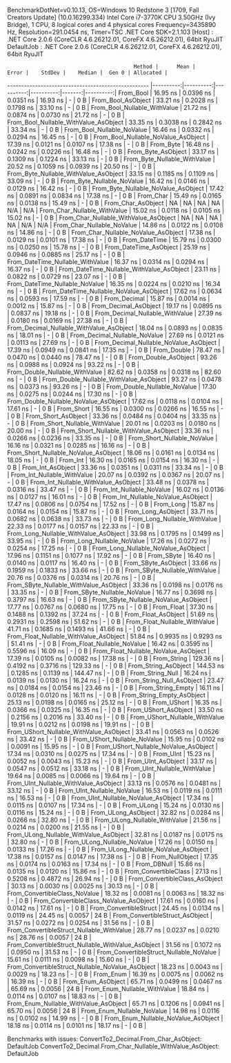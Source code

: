 
BenchmarkDotNet=v0.10.13, OS=Windows 10 Redstone 3 [1709, Fall Creators Update] (10.0.16299.334)
Intel Core i7-3770K CPU 3.50GHz (Ivy Bridge), 1 CPU, 8 logical cores and 4 physical cores
Frequency=3435890 Hz, Resolution=291.0454 ns, Timer=TSC
.NET Core SDK=2.1.103
  [Host]     : .NET Core 2.0.6 (CoreCLR 4.6.26212.01, CoreFX 4.6.26212.01), 64bit RyuJIT
  DefaultJob : .NET Core 2.0.6 (CoreCLR 4.6.26212.01, CoreFX 4.6.26212.01), 64bit RyuJIT


                                             Method |      Mean |     Error |    StdDev |    Median |  Gen 0 | Allocated |
--------------------------------------------------- |----------:|----------:|----------:|----------:|-------:|----------:|
                                          From_Bool |  16.95 ns | 0.0396 ns | 0.0351 ns |  16.93 ns |      - |       0 B |
                                 From_Bool_AsObject |  33.21 ns | 0.2028 ns | 0.1798 ns |  33.10 ns |      - |       0 B |
                       From_Bool_Nullable_WithValue |  21.72 ns | 0.0874 ns | 0.0730 ns |  21.72 ns |      - |       0 B |
              From_Bool_Nullable_WithValue_AsObject |  33.35 ns | 0.3038 ns | 0.2842 ns |  33.34 ns |      - |       0 B |
                         From_Bool_Nullable_NoValue |  16.46 ns | 0.0332 ns | 0.0294 ns |  16.45 ns |      - |       0 B |
                From_Bool_Nullable_NoValue_AsObject |  17.39 ns | 0.0121 ns | 0.0107 ns |  17.38 ns |      - |       0 B |
                                          From_Byte |  16.48 ns | 0.0242 ns | 0.0226 ns |  16.48 ns |      - |       0 B |
                                 From_Byte_AsObject |  33.17 ns | 0.1309 ns | 0.1224 ns |  33.13 ns |      - |       0 B |
                       From_Byte_Nullable_WithValue |  20.52 ns | 0.1059 ns | 0.0939 ns |  20.50 ns |      - |       0 B |
              From_Byte_Nullable_WithValue_AsObject |  33.15 ns | 0.1185 ns | 0.1109 ns |  33.09 ns |      - |       0 B |
                         From_Byte_Nullable_NoValue |  16.42 ns | 0.0146 ns | 0.0129 ns |  16.42 ns |      - |       0 B |
                From_Byte_Nullable_NoValue_AsObject |  17.42 ns | 0.0891 ns | 0.0834 ns |  17.38 ns |      - |       0 B |
                                          From_Char |  15.49 ns | 0.0165 ns | 0.0138 ns |  15.49 ns |      - |       0 B |
                                 From_Char_AsObject |        NA |        NA |        NA |        NA |    N/A |       N/A |
                       From_Char_Nullable_WithValue |  15.02 ns | 0.0118 ns | 0.0105 ns |  15.02 ns |      - |       0 B |
              From_Char_Nullable_WithValue_AsObject |        NA |        NA |        NA |        NA |    N/A |       N/A |
                         From_Char_Nullable_NoValue |  14.86 ns | 0.0122 ns | 0.0108 ns |  14.86 ns |      - |       0 B |
                From_Char_Nullable_NoValue_AsObject |  17.38 ns | 0.0129 ns | 0.0101 ns |  17.38 ns |      - |       0 B |
                                      From_DateTime |  15.79 ns | 0.0300 ns | 0.0250 ns |  15.78 ns |      - |       0 B |
                             From_DateTime_AsObject |  25.19 ns | 0.0946 ns | 0.0885 ns |  25.17 ns |      - |       0 B |
                   From_DateTime_Nullable_WithValue |  16.37 ns | 0.0314 ns | 0.0294 ns |  16.37 ns |      - |       0 B |
          From_DateTime_Nullable_WithValue_AsObject |  23.11 ns | 0.0822 ns | 0.0729 ns |  23.07 ns |      - |       0 B |
                     From_DateTime_Nullable_NoValue |  16.35 ns | 0.0224 ns | 0.0210 ns |  16.34 ns |      - |       0 B |
            From_DateTime_Nullable_NoValue_AsObject |  17.62 ns | 0.0634 ns | 0.0593 ns |  17.59 ns |      - |       0 B |
                                       From_Decimal |  15.87 ns | 0.0014 ns | 0.0012 ns |  15.87 ns |      - |       0 B |
                              From_Decimal_AsObject |  19.17 ns | 0.0895 ns | 0.0837 ns |  19.18 ns |      - |       0 B |
                    From_Decimal_Nullable_WithValue |  27.39 ns | 0.0180 ns | 0.0169 ns |  27.38 ns |      - |       0 B |
           From_Decimal_Nullable_WithValue_AsObject |  18.04 ns | 0.0893 ns | 0.0835 ns |  18.01 ns |      - |       0 B |
                      From_Decimal_Nullable_NoValue |  27.69 ns | 0.0121 ns | 0.0113 ns |  27.69 ns |      - |       0 B |
             From_Decimal_Nullable_NoValue_AsObject |  17.39 ns | 0.0949 ns | 0.0841 ns |  17.35 ns |      - |       0 B |
                                        From_Double |  78.47 ns | 0.0470 ns | 0.0440 ns |  78.47 ns |      - |       0 B |
                               From_Double_AsObject |  93.26 ns | 0.0988 ns | 0.0924 ns |  93.22 ns |      - |       0 B |
                     From_Double_Nullable_WithValue |  82.62 ns | 0.0358 ns | 0.0318 ns |  82.60 ns |      - |       0 B |
            From_Double_Nullable_WithValue_AsObject |  93.27 ns | 0.0478 ns | 0.0373 ns |  93.26 ns |      - |       0 B |
                       From_Double_Nullable_NoValue |  17.30 ns | 0.0275 ns | 0.0244 ns |  17.30 ns |      - |       0 B |
              From_Double_Nullable_NoValue_AsObject |  17.62 ns | 0.0118 ns | 0.0104 ns |  17.61 ns |      - |       0 B |
                                         From_Short |  16.55 ns | 0.0300 ns | 0.0266 ns |  16.55 ns |      - |       0 B |
                                From_Short_AsObject |  33.36 ns | 0.0484 ns | 0.0404 ns |  33.35 ns |      - |       0 B |
                      From_Short_Nullable_WithValue |  20.01 ns | 0.0203 ns | 0.0180 ns |  20.00 ns |      - |       0 B |
             From_Short_Nullable_WithValue_AsObject |  33.36 ns | 0.0266 ns | 0.0236 ns |  33.35 ns |      - |       0 B |
                        From_Short_Nullable_NoValue |  16.16 ns | 0.0321 ns | 0.0285 ns |  16.16 ns |      - |       0 B |
               From_Short_Nullable_NoValue_AsObject |  18.06 ns | 0.0161 ns | 0.0134 ns |  18.05 ns |      - |       0 B |
                                           From_Int |  16.30 ns | 0.0165 ns | 0.0154 ns |  16.30 ns |      - |       0 B |
                                  From_Int_AsObject |  33.36 ns | 0.0351 ns | 0.0311 ns |  33.34 ns |      - |       0 B |
                        From_Int_Nullable_WithValue |  20.07 ns | 0.0392 ns | 0.0367 ns |  20.07 ns |      - |       0 B |
               From_Int_Nullable_WithValue_AsObject |  33.48 ns | 0.0378 ns | 0.0316 ns |  33.47 ns |      - |       0 B |
                          From_Int_Nullable_NoValue |  16.02 ns | 0.0136 ns | 0.0127 ns |  16.01 ns |      - |       0 B |
                 From_Int_Nullable_NoValue_AsObject |  17.47 ns | 0.0806 ns | 0.0754 ns |  17.52 ns |      - |       0 B |
                                          From_Long |  15.87 ns | 0.0164 ns | 0.0154 ns |  15.87 ns |      - |       0 B |
                                 From_Long_AsObject |  33.71 ns | 0.0682 ns | 0.0638 ns |  33.73 ns |      - |       0 B |
                       From_Long_Nullable_WithValue |  22.33 ns | 0.0177 ns | 0.0157 ns |  22.33 ns |      - |       0 B |
              From_Long_Nullable_WithValue_AsObject |  33.98 ns | 0.1795 ns | 0.1499 ns |  33.95 ns |      - |       0 B |
                         From_Long_Nullable_NoValue |  17.26 ns | 0.0272 ns | 0.0254 ns |  17.25 ns |      - |       0 B |
                From_Long_Nullable_NoValue_AsObject |  17.96 ns | 0.1151 ns | 0.1077 ns |  17.92 ns |      - |       0 B |
                                         From_SByte |  16.40 ns | 0.0140 ns | 0.0117 ns |  16.40 ns |      - |       0 B |
                                From_SByte_AsObject |  33.66 ns | 0.1959 ns | 0.1833 ns |  33.66 ns |      - |       0 B |
                      From_SByte_Nullable_WithValue |  20.76 ns | 0.0376 ns | 0.0314 ns |  20.76 ns |      - |       0 B |
             From_SByte_Nullable_WithValue_AsObject |  33.36 ns | 0.0198 ns | 0.0176 ns |  33.35 ns |      - |       0 B |
                        From_SByte_Nullable_NoValue |  16.77 ns | 0.3698 ns | 0.3797 ns |  16.63 ns |      - |       0 B |
               From_SByte_Nullable_NoValue_AsObject |  17.77 ns | 0.0767 ns | 0.0680 ns |  17.75 ns |      - |       0 B |
                                         From_Float |  37.30 ns | 0.1488 ns | 0.1392 ns |  37.24 ns |      - |       0 B |
                                From_Float_AsObject |  51.69 ns | 0.2931 ns | 0.2598 ns |  51.62 ns |      - |       0 B |
                      From_Float_Nullable_WithValue |  41.71 ns | 0.1685 ns | 0.1493 ns |  41.66 ns |      - |       0 B |
             From_Float_Nullable_WithValue_AsObject |  51.84 ns | 0.9935 ns | 0.9293 ns |  51.41 ns |      - |       0 B |
                        From_Float_Nullable_NoValue |  16.42 ns | 0.3595 ns | 0.5596 ns |  16.09 ns |      - |       0 B |
               From_Float_Nullable_NoValue_AsObject |  17.39 ns | 0.0105 ns | 0.0082 ns |  17.38 ns |      - |       0 B |
                                        From_String | 129.36 ns | 0.4192 ns | 0.3716 ns | 129.33 ns |      - |       0 B |
                               From_String_AsObject | 144.53 ns | 0.1285 ns | 0.1139 ns | 144.47 ns |      - |       0 B |
                                   From_String_Null |  16.24 ns | 0.0139 ns | 0.0130 ns |  16.24 ns |      - |       0 B |
                          From_String_Null_AsObject |  23.47 ns | 0.0184 ns | 0.0154 ns |  23.46 ns |      - |       0 B |
                                  From_String_Empty |  16.11 ns | 0.0128 ns | 0.0120 ns |  16.11 ns |      - |       0 B |
                         From_String_Empty_AsObject |  25.13 ns | 0.0198 ns | 0.0165 ns |  25.12 ns |      - |       0 B |
                                        From_UShort |  16.35 ns | 0.0366 ns | 0.0325 ns |  16.35 ns |      - |       0 B |
                               From_UShort_AsObject |  33.50 ns | 0.2156 ns | 0.2016 ns |  33.40 ns |      - |       0 B |
                     From_UShort_Nullable_WithValue |  19.91 ns | 0.0212 ns | 0.0198 ns |  19.91 ns |      - |       0 B |
            From_UShort_Nullable_WithValue_AsObject |  33.41 ns | 0.0563 ns | 0.0526 ns |  33.42 ns |      - |       0 B |
                       From_UShort_Nullable_NoValue |  15.95 ns | 0.0102 ns | 0.0091 ns |  15.95 ns |      - |       0 B |
              From_UShort_Nullable_NoValue_AsObject |  17.34 ns | 0.0310 ns | 0.0275 ns |  17.34 ns |      - |       0 B |
                                          From_UInt |  15.23 ns | 0.0052 ns | 0.0043 ns |  15.23 ns |      - |       0 B |
                                 From_UInt_AsObject |  33.17 ns | 0.0547 ns | 0.0512 ns |  33.18 ns |      - |       0 B |
                       From_UInt_Nullable_WithValue |  19.64 ns | 0.0085 ns | 0.0066 ns |  19.64 ns |      - |       0 B |
              From_UInt_Nullable_WithValue_AsObject |  33.13 ns | 0.0576 ns | 0.0481 ns |  33.12 ns |      - |       0 B |
                         From_UInt_Nullable_NoValue |  16.53 ns | 0.0119 ns | 0.0111 ns |  16.53 ns |      - |       0 B |
                From_UInt_Nullable_NoValue_AsObject |  17.34 ns | 0.0115 ns | 0.0107 ns |  17.34 ns |      - |       0 B |
                                         From_ULong |  15.24 ns | 0.0130 ns | 0.0116 ns |  15.24 ns |      - |       0 B |
                                From_ULong_AsObject |  32.82 ns | 0.0284 ns | 0.0266 ns |  32.80 ns |      - |       0 B |
                      From_ULong_Nullable_WithValue |  21.56 ns | 0.0214 ns | 0.0200 ns |  21.55 ns |      - |       0 B |
             From_ULong_Nullable_WithValue_AsObject |  32.81 ns | 0.0187 ns | 0.0175 ns |  32.80 ns |      - |       0 B |
                        From_ULong_Nullable_NoValue |  17.26 ns | 0.0150 ns | 0.0133 ns |  17.26 ns |      - |       0 B |
               From_ULong_Nullable_NoValue_AsObject |  17.38 ns | 0.0157 ns | 0.0147 ns |  17.38 ns |      - |       0 B |
                                    From_NullObject |  17.35 ns | 0.0174 ns | 0.0163 ns |  17.34 ns |      - |       0 B |
                                        From_DBNull |  15.86 ns | 0.0135 ns | 0.0120 ns |  15.86 ns |      - |       0 B |
                              From_ConvertibleClass |  27.13 ns | 0.5208 ns | 0.4872 ns |  26.94 ns |      - |       0 B |
                     From_ConvertibleClass_AsObject |  30.13 ns | 0.0030 ns | 0.0025 ns |  30.13 ns |      - |       0 B |
                      From_ConvertibleClass_NoValue |  18.32 ns | 0.0081 ns | 0.0063 ns |  18.32 ns |      - |       0 B |
             From_ConvertibleClass_NoValue_AsObject |  17.61 ns | 0.0160 ns | 0.0142 ns |  17.61 ns |      - |       0 B |
                             From_ConvertibleStruct |  24.45 ns | 0.0134 ns | 0.0119 ns |  24.45 ns | 0.0057 |      24 B |
                    From_ConvertibleStruct_AsObject |  31.57 ns | 0.0272 ns | 0.0254 ns |  31.56 ns |      - |       0 B |
          From_ConvertibleStruct_Nullable_WithValue |  28.77 ns | 0.0237 ns | 0.0210 ns |  28.76 ns | 0.0057 |      24 B |
 From_ConvertibleStruct_Nullable_WithValue_AsObject |  31.56 ns | 0.1072 ns | 0.0950 ns |  31.53 ns |      - |       0 B |
            From_ConvertibleStruct_Nullable_NoValue |  15.61 ns | 0.0111 ns | 0.0098 ns |  15.60 ns |      - |       0 B |
   From_ConvertibleStruct_Nullable_NoValue_AsObject |  18.23 ns | 0.0043 ns | 0.0029 ns |  18.23 ns |      - |       0 B |
                                          From_Enum |  16.39 ns | 0.0075 ns | 0.0062 ns |  16.39 ns |      - |       0 B |
                                 From_Enum_AsObject |  65.71 ns | 0.0499 ns | 0.0467 ns |  65.69 ns | 0.0056 |      24 B |
                       From_Enum_Nullable_WithValue |  18.84 ns | 0.0114 ns | 0.0107 ns |  18.83 ns |      - |       0 B |
              From_Enum_Nullable_WithValue_AsObject |  65.71 ns | 0.1206 ns | 0.0941 ns |  65.70 ns | 0.0056 |      24 B |
                         From_Enum_Nullable_NoValue |  14.98 ns | 0.0116 ns | 0.0102 ns |  14.99 ns |      - |       0 B |
                From_Enum_Nullable_NoValue_AsObject |  18.18 ns | 0.0114 ns | 0.0101 ns |  18.17 ns |      - |       0 B |

Benchmarks with issues:
  ConvertTo2_Decimal.From_Char_AsObject: DefaultJob
  ConvertTo2_Decimal.From_Char_Nullable_WithValue_AsObject: DefaultJob
